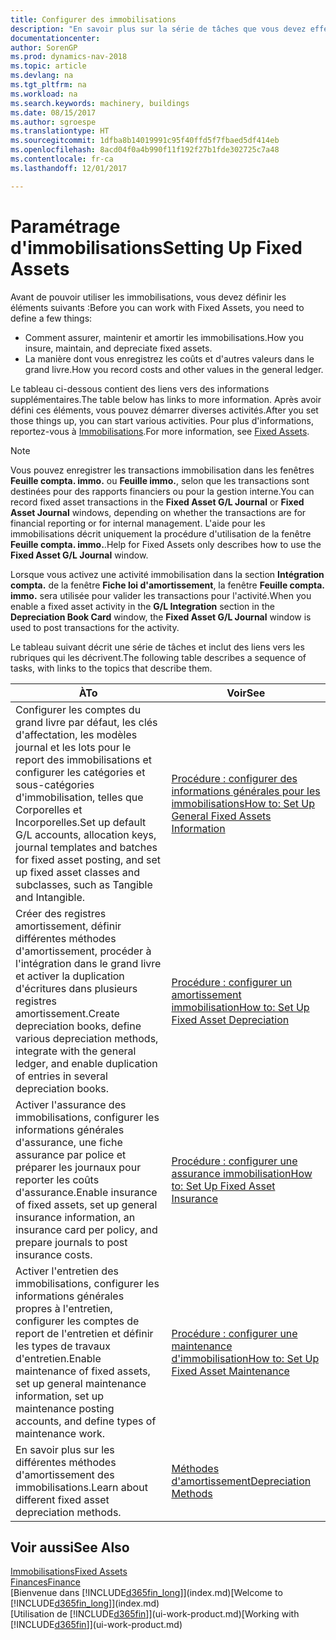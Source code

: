 ```yaml
---
title: Configurer des immobilisations
description: "En savoir plus sur la série de tâches que vous devez effectuer pour configurer les immobilisations, telles que les machines ou les bâtiments."
documentationcenter: 
author: SorenGP
ms.prod: dynamics-nav-2018
ms.topic: article
ms.devlang: na
ms.tgt_pltfrm: na
ms.workload: na
ms.search.keywords: machinery, buildings
ms.date: 08/15/2017
ms.author: sgroespe
ms.translationtype: HT
ms.sourcegitcommit: 1dfba8b14019991c95f40ffd5f7fbaed5df414eb
ms.openlocfilehash: 8acd04f0a4b990f11f192f27b1fde302725c7a48
ms.contentlocale: fr-ca
ms.lasthandoff: 12/01/2017

---
```

# <a name="setting-up-fixed-assets"></a><span data-ttu-id="89eec-103">Paramétrage d'immobilisations</span><span class="sxs-lookup"><span data-stu-id="89eec-103">Setting Up Fixed Assets</span></span>
<span data-ttu-id="89eec-104">Avant de pouvoir utiliser les immobilisations, vous devez définir les éléments suivants :</span><span class="sxs-lookup"><span data-stu-id="89eec-104">Before you can work with Fixed Assets, you need to define a few things:</span></span>  

* <span data-ttu-id="89eec-105">Comment assurer, maintenir et amortir les immobilisations.</span><span class="sxs-lookup"><span data-stu-id="89eec-105">How you insure, maintain, and depreciate fixed assets.</span></span>  
* <span data-ttu-id="89eec-106">La manière dont vous enregistrez les coûts et d'autres valeurs dans le grand livre.</span><span class="sxs-lookup"><span data-stu-id="89eec-106">How you record costs and other values in the general ledger.</span></span>  

<span data-ttu-id="89eec-107">Le tableau ci-dessous contient des liens vers des informations supplémentaires.</span><span class="sxs-lookup"><span data-stu-id="89eec-107">The table below has links to more information.</span></span> <span data-ttu-id="89eec-108">Après avoir défini ces éléments, vous pouvez démarrer diverses activités.</span><span class="sxs-lookup"><span data-stu-id="89eec-108">After you set those things up, you can start various activities.</span></span> <span data-ttu-id="89eec-109">Pour plus d'informations, reportez-vous à [Immobilisations](fa-manage.md).</span><span class="sxs-lookup"><span data-stu-id="89eec-109">For more information, see [Fixed Assets](fa-manage.md).</span></span>  

> [!NOTE]  
>   <span data-ttu-id="89eec-110">Vous pouvez enregistrer les transactions immobilisation dans les fenêtres **Feuille compta. immo.** ou **Feuille immo.**, selon que les transactions sont destinées pour des rapports financiers ou pour la gestion interne.</span><span class="sxs-lookup"><span data-stu-id="89eec-110">You can record fixed asset transactions in the **Fixed Asset G/L Journal** or **Fixed Asset Journal** windows, depending on whether the transactions are for financial reporting or for internal management.</span></span> <span data-ttu-id="89eec-111">L'aide pour les immobilisations décrit uniquement la procédure d'utilisation de la fenêtre **Feuille compta. immo.**.</span><span class="sxs-lookup"><span data-stu-id="89eec-111">Help for Fixed Assets only describes how to use the **Fixed Asset G/L Journal** window.</span></span>  

<span data-ttu-id="89eec-112">Lorsque vous activez une activité immobilisation dans la section **Intégration compta.** de la fenêtre **Fiche loi d'amortissement**, la fenêtre **Feuille compta. immo.** sera utilisée pour valider les transactions pour l'activité.</span><span class="sxs-lookup"><span data-stu-id="89eec-112">When you enable a fixed asset activity in the **G/L Integration** section in the **Depreciation Book Card** window, the **Fixed Asset G/L Journal** window is used to post transactions for the activity.</span></span>

<span data-ttu-id="89eec-113">Le tableau suivant décrit une série de tâches et inclut des liens vers les rubriques qui les décrivent.</span><span class="sxs-lookup"><span data-stu-id="89eec-113">The following table describes a sequence of tasks, with links to the topics that describe them.</span></span>  

| <span data-ttu-id="89eec-114">À</span><span class="sxs-lookup"><span data-stu-id="89eec-114">To</span></span> | <span data-ttu-id="89eec-115">Voir</span><span class="sxs-lookup"><span data-stu-id="89eec-115">See</span></span> |
| --- | --- |
| <span data-ttu-id="89eec-116">Configurer les comptes du grand livre par défaut, les clés d'affectation, les modèles journal et les lots pour le report des immobilisations et configurer les catégories et sous-catégories d'immobilisation, telles que Corporelles et Incorporelles.</span><span class="sxs-lookup"><span data-stu-id="89eec-116">Set up default G/L accounts, allocation keys, journal templates and batches for fixed asset posting, and set up fixed asset classes and subclasses, such as Tangible and Intangible.</span></span> |[<span data-ttu-id="89eec-117">Procédure : configurer des informations générales pour les immobilisations</span><span class="sxs-lookup"><span data-stu-id="89eec-117">How to: Set Up General Fixed Assets Information</span></span>](fa-how-setup-general.md) |
| <span data-ttu-id="89eec-118">Créer des registres amortissement, définir différentes méthodes d'amortissement, procéder à l'intégration dans le grand livre et activer la duplication d'écritures dans plusieurs registres amortissement.</span><span class="sxs-lookup"><span data-stu-id="89eec-118">Create depreciation books, define various depreciation methods, integrate with the general ledger, and enable duplication of entries in several depreciation books.</span></span> |[<span data-ttu-id="89eec-119">Procédure : configurer un amortissement immobilisation</span><span class="sxs-lookup"><span data-stu-id="89eec-119">How to: Set Up Fixed Asset Depreciation</span></span>](fa-how-setup-depreciation.md) |
| <span data-ttu-id="89eec-120">Activer l'assurance des immobilisations, configurer les informations générales d'assurance, une fiche assurance par police et préparer les journaux pour reporter les coûts d'assurance.</span><span class="sxs-lookup"><span data-stu-id="89eec-120">Enable insurance of fixed assets, set up general insurance information, an insurance card per policy, and prepare journals to post insurance costs.</span></span> |[<span data-ttu-id="89eec-121">Procédure : configurer une assurance immobilisation</span><span class="sxs-lookup"><span data-stu-id="89eec-121">How to: Set Up Fixed Asset Insurance</span></span>](fa-how-setup-insurance.md) |
| <span data-ttu-id="89eec-122">Activer l'entretien des immobilisations, configurer les informations générales propres à l'entretien, configurer les comptes de report de l'entretien et définir les types de travaux d'entretien.</span><span class="sxs-lookup"><span data-stu-id="89eec-122">Enable maintenance of fixed assets, set up general maintenance information, set up maintenance posting accounts, and define types of maintenance work.</span></span> |[<span data-ttu-id="89eec-123">Procédure : configurer une maintenance d'immobilisation</span><span class="sxs-lookup"><span data-stu-id="89eec-123">How to: Set Up Fixed Asset Maintenance</span></span>](fa-how-setup-maintenance.md) |
| <span data-ttu-id="89eec-124">En savoir plus sur les différentes méthodes d'amortissement des immobilisations.</span><span class="sxs-lookup"><span data-stu-id="89eec-124">Learn about different fixed asset depreciation methods.</span></span> |[<span data-ttu-id="89eec-125">Méthodes d'amortissement</span><span class="sxs-lookup"><span data-stu-id="89eec-125">Depreciation Methods</span></span>](fa-depreciation-methods.md) |

## <a name="see-also"></a><span data-ttu-id="89eec-126">Voir aussi</span><span class="sxs-lookup"><span data-stu-id="89eec-126">See Also</span></span>
[<span data-ttu-id="89eec-127">Immobilisations</span><span class="sxs-lookup"><span data-stu-id="89eec-127">Fixed Assets</span></span>](fa-manage.md)  
[<span data-ttu-id="89eec-128">Finances</span><span class="sxs-lookup"><span data-stu-id="89eec-128">Finance</span></span>](finance.md)  
<span data-ttu-id="89eec-129">[Bienvenue dans [!INCLUDE[d365fin_long](includes/d365fin_long_md.md)]](index.md)</span><span class="sxs-lookup"><span data-stu-id="89eec-129">[Welcome to [!INCLUDE[d365fin_long](includes/d365fin_long_md.md)]](index.md)</span></span>  
<span data-ttu-id="89eec-130">[Utilisation de [!INCLUDE[d365fin](includes/d365fin_md.md)]](ui-work-product.md)</span><span class="sxs-lookup"><span data-stu-id="89eec-130">[Working with [!INCLUDE[d365fin](includes/d365fin_md.md)]](ui-work-product.md)</span></span>

